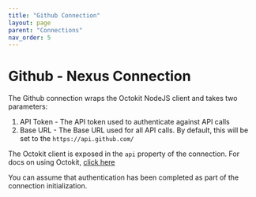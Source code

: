 ```yaml
---
title: "Github Connection"
layout: page
parent: "Connections"
nav_order: 5
---
```


# Github - Nexus Connection

The Github connection wraps the Octokit NodeJS client and takes two parameters:

1. API Token - The API token used to authenticate against API calls
2. Base URL - The Base URL used for all API calls.  By default, this will be set to the `https://api.github.com/`

The Octokit client is exposed in the `api` property of the connection.  For docs on using Octokit, [click here](https://octokit.github.io/rest.js/)

You can assume that authentication has been completed as part of the connection initialization.
